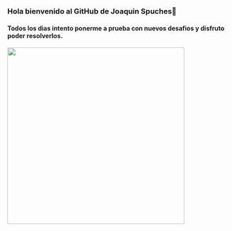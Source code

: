 ### Hola bienvenido al GitHub de Joaquin Spuches👋

#### Todos los dias intento ponerme a prueba con nuevos desafios y disfruto poder resolverlos. 
<img src="https://github-readme-stats.vercel.app/api?username=joaquinSpuches&show_icons=true&theme=dark" width="400" style='center'>


<!--
**joaquinSpuches/joaquinSpuches** is a ✨ _special_ ✨ repository because its `README.md` (this file) appears on your GitHub profile.

Here are some ideas to get you started:

- 🔭 I’m currently working on 
- 🌱 I’m currently learning javascript
- 👯 I’m looking to collaborate on a 
- 🤔 I’m looking for help with ...
- 💬 Ask me about ...
- 📫 How to reach me: ...
- 😄 Pronouns: ...
- ⚡ Fun fact: ...
-->
